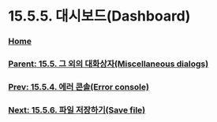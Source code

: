 # 15.5.5. 대시보드(Dashboard)

### [Home](./00-home.md)
### [Parent: 15.5. 그 외의 대화상자(Miscellaneous dialogs)](./15-05-00-miscellaneous-dialogs.md)
### [Prev: 15.5.4. 에러 콘솔(Error console)](./15-05-04-error-console.md)
### [Next: 15.5.6. 파일 저장하기(Save file)](./15-05-06-save-file.md)

